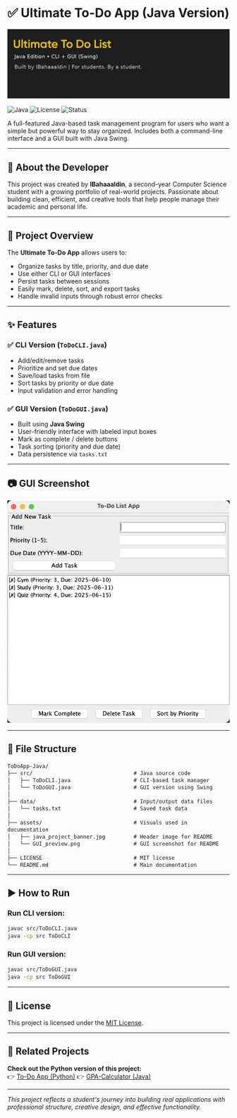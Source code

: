 # ✅ Ultimate To-Do App (Java Version)

![Java To-Do App Banner](assets/java_project_banner.jpg)

![Java](https://img.shields.io/badge/Language-Java-orange)
![License](https://img.shields.io/badge/License-MIT-green)
![Status](https://img.shields.io/badge/Version-1.0-brightgreen)

A full-featured Java-based task management program for users who want a simple but powerful way to stay organized. Includes both a command-line interface and a GUI built with Java Swing.

---

## 👤 About the Developer

This project was created by **IBahaaaldin**, a second-year Computer Science student with a growing portfolio of real-world projects. Passionate about building clean, efficient, and creative tools that help people manage their academic and personal life.

---

## 🧠 Project Overview

The **Ultimate To-Do App** allows users to:

- Organize tasks by title, priority, and due date
- Use either CLI or GUI interfaces
- Persist tasks between sessions
- Easily mark, delete, sort, and export tasks
- Handle invalid inputs through robust error checks

---

## ✨ Features

### ✅ CLI Version (`ToDoCLI.java`)

- Add/edit/remove tasks
- Prioritize and set due dates
- Save/load tasks from file
- Sort tasks by priority or due date
- Input validation and error handling

### ✅ GUI Version (`ToDoGUI.java`)

- Built using **Java Swing**
- User-friendly interface with labeled input boxes
- Mark as complete / delete buttons
- Task sorting (priority and due date)
- Data persistence via `tasks.txt`

---

## 📷 GUI Screenshot

![GUI Preview](assets/GUI_preview.png)

---

## 📂 File Structure

```
ToDoApp-Java/
├── src/                                # Java source code
│   ├── ToDoCLI.java                    # CLI-based task manager
│   └── ToDoGUI.java                    # GUI version using Swing
│
├── data/                               # Input/output data files
│   └── tasks.txt                       # Saved task data
│
├── assets/                             # Visuals used in documentation
│   ├── java_project_banner.jpg         # Header image for README
│   └── GUI_preview.png                 # GUI screenshot for README
│
├── LICENSE                             # MIT license
└── README.md                           # Main documentation
```

---

## ▶️ How to Run

### Run CLI version:

```bash
javac src/ToDoCLI.java
java -cp src ToDoCLI
```

### Run GUI version:

```bash
javac src/ToDoGUI.java
java -cp src ToDoGUI
```

---

## 📄 License

This project is licensed under the [MIT License](LICENSE).

---

## 🔁 Related Projects

**Check out the Python version of this project:**  
👉 [To-Do App (Python)](https://github.com/IBahaaaldin/To-Do-App-python)
👉 [GPA-Calculator (Java)](https://github.com/IBahaaaldin/GPA-Calculator-java)

---

_This project reflects a student's journey into building real applications with professional structure, creative design, and effective functionality._
